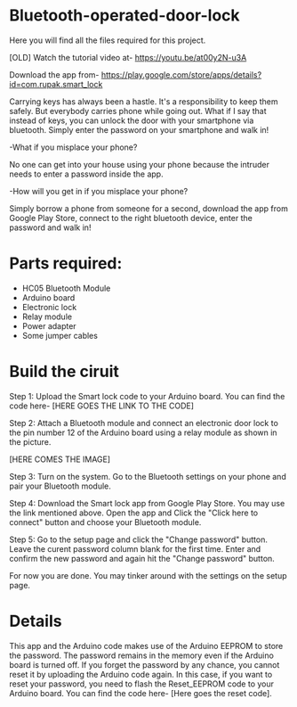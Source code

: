 # Bluetooth-operated-door-lock
Here you will find all the files required for this project.

[OLD] Watch the tutorial video at-
https://youtu.be/at00y2N-u3A

Download the app from-
https://play.google.com/store/apps/details?id=com.rupak.smart_lock

Carrying keys has always been a hastle. It's a responsibility to keep them safely. But everybody carries phone while going out. What if I say that instead of keys, you can unlock the door with your smartphone via bluetooth. Simply enter the password on your smartphone and walk in!

-What if you misplace your phone?

  No one can get into your house using your phone because the intruder needs to enter a password inside the app.
 
-How will you get in if you misplace your phone?

  Simply borrow a phone from someone for a second, download the app from Google Play Store, connect to the right bluetooth device, enter the password and walk in!


# Parts required:
- HC05 Bluetooth Module
- Arduino board
- Electronic lock
- Relay module
- Power adapter
- Some jumper cables

# Build the ciruit
Step 1: Upload the Smart lock code to your Arduino board. You can find the code here- [HERE GOES THE LINK TO THE CODE]

Step 2: Attach a Bluetooth module and connect an electronic door lock to the pin number 12 of the Arduino board using a relay module as shown in the picture.

[HERE COMES THE IMAGE]

Step 3: Turn on the system. Go to the Bluetooth settings on your phone and pair your Bluetooth module.

Step 4: Download the Smart lock app from Google Play Store. You may use the link mentioned above. Open the app and Click the "Click here to connect" button and choose your Bluetooth module.

Step 5: Go to the setup page and click the "Change password" button. Leave the curent password column blank for the first time. Enter and confirm the new password and again hit the "Change password" button.

For now you are done. You may tinker around with the settings on the setup page.

# Details
This app and the Arduino code makes use of the Arduino EEPROM to store the password. The password remains in the memory even if the Arduino board is turned off. If you forget the password by any chance, you cannot reset it by uploading the Arduino code again. In this case, if you want to reset your password, you need to flash the Reset_EEPROM code to your Arduino board. You can find the code here- [Here goes the reset code].
